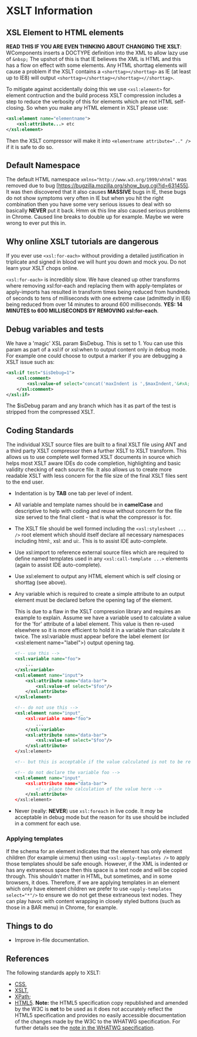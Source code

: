 # XSLT Information

## XSL Element to HTML elements

**READ THIS IF YOU ARE EVEN THINKING ABOUT CHANGING THE XSLT**: WComponents inserts a DOCTYPE definition into the XML to
allow lazy use of `&nbsp;` The upshot of this is that IE believes the XML is HTML and this has a flow on effect with some
elements. Any HTML shorttag elements will cause a problem if the XSLT contains a `<shorttag></shorttag>` as IE (at least
up to IE8) will output `<shorttag></shorttag></shorttag><//shorttag>`.

To mitigate against accidentally doing this we use `<xsl:element>` for element contruction and the build process XSLT
compression includes a step to reduce the verbosity of this for elements which are not HTML self-closing. So when you
make any HTML element in XSLT please use:
``` xml
<xsl:element name="elementname">
    <xsl:attribute...> etc
</xsl:element>
```

Then the XSLT compressor will make it into `<elementname attribute=".." />` if it is safe to do so.

## Default Namespace

The default HTML namespace `xmlns="http://www.w3.org/1999/xhtml"` was removed due to bug
[https://bugzilla.mozilla.org/show_bug.cgi?id=631455]. It was then discovered that it also causes **MASSIVE** bugs in
IE, these bugs do not show symptoms very often in IE but when you hit the right combination then you have some very
serious issues to deal with so basically **NEVER** put it back. Hmm ok this line also caused serious problems in Chrome.
Caused line breaks to double up for example. Maybe we were wrong to ever put this in.

## Why online XSLT tutorials are dangerous

If you ever use `<xsl:for-each>` without providing a detailed justification in triplicate and signed in blood we will
hunt you down and mock you. Do not learn your XSLT chops online.

`<xsl:for-each>` is incredibly slow. We have cleaned up other transforms where removing xsl:for-each and replacing them
with apply-templates or apply-imports has resulted in transform times being reduced from hundreds of seconds to tens of
milliseconds with one extreme case (admittedly in IE6) being reduced from over 14 minutes to around 600 milliseconds.
**YES: 14 MINUTES to 600 MILLISECONDS BY REMOVING xsl:for-each**.

## Debug  variables and tests

We have a 'magic' XSL param $isDebug. This is set to 1. You can use this param as part of a xsl:if or xsl:when to
output content only in debug mode. For example one could choose to output a marker if you are debugging a XSLT issue
such as:

``` xml
<xsl:if test="$isDebug=1">
	<xsl:comment>
		<xsl:value-of select="concat('maxIndent is ',$maxIndent,'&#xA;')"/>
	</xsl:comment>
</xsl:if>
```

The $isDebug param and any branch which has it as part of the test is stripped from the compressed XSLT.

## Coding Standards

The individual XSLT source files are built to a final XSLT file using ANT and a third party XSLT compressor then a
further XSLT to XSLT transform. This allows us to use complete well formed XSLT documents in source which helps most
XSLT aware IDEs do code completion, highlighting and basic validity checking of each source file. It also allows us to
create more readable XSLT with less concern for the file size of the final XSLT files sent to the end user.

* Indentation is by **TAB** one tab per level of indent.
* All variable and template names should be in **camelCase** and descriptive to help with coding and reuse without
  concern for the file size served to the final client - that is what the compressor is for.
* The XSLT file should be well formed including the `<xsl:stylesheet ... />` root element which should itself declare
  all necessary namespaces including html:, xsl: and ui:. This is to assist IDE auto-complete.
* Use xsl:import to reference external source files which are required to define named templates used in any
  `<xsl:call-template ...>` elements (again to assist IDE auto-complete).
* Use xsl:element to output any HTML element which is self closing or shorttag (see above).
* Any variable which is required to create a simple attribute to an output element must be declared before the opening
  tag of the element.

    This is due to a flaw in the XSLT compression library and requires an example to explain. Assume we have a variable
    used to calculate a value for the 'for' attribute of a label element. This value is then re-used elsewhere so it is
    more efficient to hold it in a variable than calculate it twice. The xsl:variable must appear before the label
    element (or \<xsl:element name="label"\>) output opening tag.
    ``` xml
    <!-- use this -->
    <xsl:variable name="foo">
        ...
    </xsl:variable>
    <xsl:element name="input">
        <xsl:attribute name="data-bar">
            <xsl:value-of select="$foo"/>
        </xsl:attribute>
    </xsl:element>

    <!-- do not use this -->
    <xsl:element name="input"_
        <xsl:variable name="foo">
            ...
        </xsl:variable>
        <xsl:attribute name="data-bar">
            <xsl:value-of select="$foo"/>
        </xsl:attribute>
    </xsl:element>

    <!-- but this is acceptable if the value calculated is not to be reused: -->

    <!-- do not declare the variable foo -->
    <xsl:element name="input"_
        <xsl:attribute name="data-bar">
            <!-- place the calculation of the value here -->
        </xsl:attribute>
    </xsl:element>
    ```
* Never (really: **NEVER**) use `xsl:foreach` in live code. It _may_ be acceptable in debug mode but the reason for its
  use should be included in a comment for each use.

### Applying templates

If the schema for an element indicates that the element has only element children (for example ui:menu) then using
`<xsl:apply-templates />` to apply those templates should be safe enough. However, if the XML is indented or has any
extraneous space then this space is a text node and will be copied through. This shouldn't matter in HTML, but
sometimes, and in some browsers, it does. Therefore, if we are applying templates in an element which only have element
children we prefer to use `<apply-templates select="*"/>` to ensure we do not get these extraneous text nodes. They can
play havoc with content wrapping in closely styled buttons (such as those in a BAR menu) in Chrome, for example.

## Things to do

* Improve in-file documentation.

## References

The following standards apply to XSLT:

* [CSS](http://www.w3.org/Style/CSS/),
* [XSLT](http://www.w3.org/TR/xslt),
* [XPath](http://www.w3.org/TR/xpath/);
* [HTML5](https://html.spec.whatwg.org/). **Note:** the HTML5 specification copy republished and amended by the W3C is
  **not** to be used as it does not accurately reflect the HTML5 specification and provides no easily accessible
  documentation of the changes made by the W3C to the WHATWG specification. For further details see the
  [note in the WHATWG specification](https://html.spec.whatwg.org/multipage/introduction.html#is-this-html5?).
